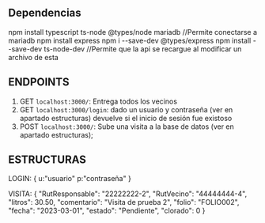 ## Dependencias

npm install typescript ts-node @types/node mariadb //Permite conectarse a mariadb
npm install express
npm i --save-dev @types/express
npm install --save-dev ts-node-dev //Permite que la api se recargue al modificar un archivo de esta

## ENDPOINTS

1. GET `localhost:3000/`: Entrega todos los vecinos
2. GET `localhost:3000/login`: dado un usuario y contraseña (ver en apartado estructuras) devuelve si el inicio de sesión fue existoso
3. POST `localhost:3000/`: Sube una visita a la base de datos (ver en apartado estructuras);

## ESTRUCTURAS

LOGIN: 
{
    u:"usuario"
    p:"contraseña"
}

VISITA:
{
    "RutResponsable": "22222222-2",
    "RutVecino": "44444444-4",
    "litros": 30.50,
    "comentario": "Visita de prueba 2",
    "folio": "FOLIO002",
    "fecha": "2023-03-01",
    "estado": "Pendiente",
    "clorado": 0
}

